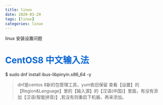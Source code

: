 ```yaml
---
title: linux
date: 2020-03-29
tags: [linux]
categories: linux
---
```

linux 安装设置问题
<!-- more -->
# <span style="color:#0366d6;">CentOS8 中文输入法</span>
$ sudo dnf install ibus-libpinyin.x86_64 -y
>dnf是centos 8新的包管理工具，yum依旧保留
查看【设置】的【Region&Language】里的【输入源】的【汉语(中国)】里面，有没有添加【汉语(智能拼音)】,若没有则重启下机器，再来添加。
